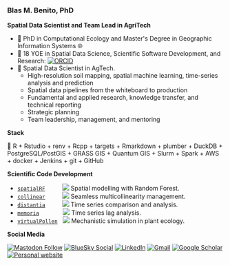 
<!--
**BlasBenito/BlasBenito** is a ✨ _special_ ✨ repository because its `README.md` (this file) appears on your GitHub profile.

Here are some ideas to get you started:
👋
- 🔭 I’m currently working on ...
- 🌱 I’m currently learning ...
- 👯 I’m looking to collaborate on ...
- 🤔 I’m looking for help with ...
- 💬 Ask me about ...
- 📫 How to reach me: ...
- 😄 Pronouns: ...
- ⚡ Fun fact: ...

<img align="right" src="URL_TO_IMAGE_HERE" width="200px" style="width:200px;"/>

-->

### Blas M. Benito, PhD

__Spatial Data Scientist and Team Lead in AgriTech__

- :roller_coaster: PhD in Computational Ecology and Master's Degree in Geographic Information Systems :globe_with_meridians:
- :notebook: 18 YOE in Spatial Data Science, Scientific Software Development, and Research: [![ORCID](https://img.shields.io/badge/ORCID-a6ce39.svg)](https://orcid.org/0000-0001-5105-7232)
- :office: Spatial Data Scientist in AgTech.
  - High-resolution soil mapping, spatial machine learning, time-series analysis and prediction
  - Spatial data pipelines from the whiteboard to production
  - Fundamental and applied research, knowledge transfer, and technical reporting
  - Strategic planning
  - Team leadership, management, and mentoring
 
__Stack__

:wrench: R + Rstudio + renv + Rcpp + targets + Rmarkdown + plumber + DuckDB + PostgreSQL/PostGIS + GRASS GIS + Quantum GIS + Slurm + Spark + AWS + docker + Jenkins + git + GitHub
 
__Scientific Code Development__

  - [`spatialRF`](https://CRAN.R-project.org/package=spatialRF) &nbsp;&nbsp;&nbsp;&nbsp;&nbsp;&nbsp;&nbsp;&nbsp; ![](https://cranlogs.r-pkg.org/badges/grand-total/spatialRF) Spatial modelling with Random Forest.
  - [`collinear`](https://CRAN.R-project.org/package=collinear) &nbsp;&nbsp;&nbsp;&nbsp;&nbsp;&nbsp;&nbsp;&nbsp; ![](https://cranlogs.r-pkg.org/badges/grand-total/collinear) Seamless multicollinearity management.
  - [`distantia`](https://CRAN.R-project.org/package=distantia)&nbsp;&nbsp;&nbsp;&nbsp;&nbsp;&nbsp;&nbsp;&nbsp;&nbsp; ![](https://cranlogs.r-pkg.org/badges/grand-total/distantia) Time series comparison and analysis.
  - [`memoria`](https://cran.r-project.org/web/packages/memoria/index.html) &nbsp;&nbsp;&nbsp;&nbsp;&nbsp;&nbsp;&nbsp;&nbsp;&nbsp;&nbsp;&nbsp;&nbsp; ![](https://cranlogs.r-pkg.org/badges/grand-total/memoria) Time series lag analysis.
  - [`virtualPollen`](https://cran.r-project.org/web/packages/virtualPollen/index.html) &nbsp; ![](https://cranlogs.r-pkg.org/badges/grand-total/virtualPollen) Mechanistic simulation in plant ecology.

__Social Media__

[![Mastodon Follow](https://img.shields.io/mastodon/follow/109265705390787610?domain=https%3A%2F%2Ffosstodon.org&style=social)](https://fosstodon.org/@blasbenito)
[![BlueSky Social](https://img.shields.io/twitter/url?style=social&label=BlueSky&logo=twitter&url=https://bsky.app/profile/blasbenito.com)](https://bsky.app/profile/blasbenito.com)
[![LinkedIn](https://img.shields.io/twitter/url?style=social&label=connect%20with%20me&logo=linkedin&url=https://www.linkedin.com/in/blas-m-benito-6174a643/)](https://www.linkedin.com/in/blas-m-benito-6174a643/)
[![Gmail](https://img.shields.io/twitter/url?style=social&label=blasbenito@gmail.com&logo=gmail&url=https://www.gmail.com)](mailto:blasbenito@gmail.com)
[![Google Scholar](https://img.shields.io/twitter/url?style=social&label=Scholar&logo=googlescholar&url=https://scholar.google.es/citations?user=WBTp0McAAAAJ)](https://scholar.google.es/citations?user=WBTp0McAAAAJ)
[![Personal website](https://img.shields.io/twitter/url?style=social&label=Website&logo=netlify&url=https://www.blasbenito.com)](https://www.blasbenito.com)





<!--

__Tech__

[![BlasBenito's GitHub stats](https://github-readme-stats.vercel.app/api?username=daniaalnadir&show_icons=true&theme=dracula&count_private=true)

[![Linux](https://svgshare.com/i/Zhy.svg)](https://svgshare.com/i/Zhy.svg)
[![R](https://img.shields.io/badge/-programming-black?style=plastic&logo=r&link=https://github.com/blasbenito/)](https://github.com/blasbenito/)
[![PostgreSQL](https://img.shields.io/badge/-programming-white?style=flat-square&logo=r&link=https://github.com/blasbenito/)](https://github.com/blasbenito/)
![Postgres](https://img.shields.io/badge/-PostgreSQL-white?&logo=postgresql&link=https://github.com/blasbenito/)

-->
